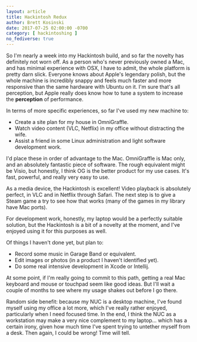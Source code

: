 ```yaml
---
layout: article
title: Hackintosh Redux
author: Brett Kosinski
date: 2017-07-25 02:00:00 -0700
category: [ hackintoshing ]
no_fediverse: true
---
```


So I'm nearly a week into my Hackintosh build, and so far the novelty has definitely not worn off.  As a person who's never previously owned a Mac, and has minimal experience with OSX, I have to admit, the whole platform is pretty darn slick.  Everyone knows about Apple's legendary polish, but the whole machine is incredibly snappy and feels much faster and more responsive than the same hardware with Ubuntu on it.  I'm sure that's all perception, but Apple really does know how to tune a system to increase the **perception** of performance.

In terms of more specific experiences, so far I've used my new machine to:

* Create a site plan for my house in OmniGraffle.
* Watch video content (VLC, Netflix) in my office without distracting the wife.
* Assist a friend in some Linux administration and light software development work.

I'd place these in order of advantage to the Mac.  OmniGraffle is Mac only, and an absolutely fantastic piece of software.  The rough equivalent might be Visio, but honestly, I think OG is the better product for my use cases.  It's fast, powerful, and really very easy to use.

As a media device, the Hackintosh is excellent!  Video playback is absolutely perfect, in VLC and in Netflix through Safari.  The next step is to give a Steam game a try to see how that works (many of the games in my library have Mac ports).

For development work, honestly, my laptop would be a perfectly suitable solution, but the Hackintosh is a bit of a novelty at the moment, and I've enjoyed using it for this purposes as well.

Of things I haven't done yet, but plan to:

* Record some music in Garage Band or equivalent.
* Edit images or photos (in a product I haven't identified yet).
* Do some real intensive development in Xcode or Intellij.

At some point, if I'm really going to commit to this path, getting a real Mac keyboard and mouse or touchpad seem like good ideas.  But I'll wait a couple of months to see where my usage shakes out before I go there.

Random side benefit:  because my NUC is a desktop machine, I've found myself using my office a lot more, which I've really rather enjoyed, particularly when I need focused time.  In the end, I think the NUC as a workstation may make a very nice complement to my laptop... which has a certain irony, given how much time I've spent trying to untether myself from a desk.  Then again, I could be wrong!  Time will tell.

